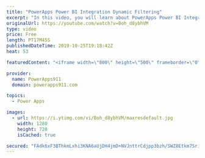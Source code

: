 ```yaml
---
title: "PowerApps Power BI Integration Dynamic Filtering"
excerpt: "In this video, you will learn about PowerApps Power BI Integration Dynamic filitering. You know that cool concept where you can use the Power BI Tile in PowerApps to show a Power BI report and filter the data based on what you are seeing in PowerApps. Pretty cool.   Link to Power BI Documentation https://docs.microsoft.com/en-us/power-bi/service-url-filters"
originalUrl: https://youtube.com/watch?v=Boh_d8ybhVM
type: video
price: Free
length: PT17M45S
publishedDateTime: 2019-10-25T19:18:42Z
heat: 53

featuredContent: "<iframe width=\"800\" height=\"500\" frameborder=\"0\" src=\"https://www.youtube.com/embed/Boh_d8ybhVM\" allow=\"accelerometer; autoplay; encrypted-media; gyroscope; picture-in-picture\" allowfullscreen></iframe>"

provider:
  name: PowerApps911
  domain: powerapps911.com

topics:
  - Power Apps

images:
  - url: https://i.ytimg.com/vi/Boh_d8ybhVM/maxresdefault.jpg
    width: 1280
    height: 720
    isCached: true

secured: "FAdk6xF3BThkmLxhi3KNA6aUjDH4jmD+NVJnttrCdjpp3bzh/SWZ8Etkm7SriiCAQ0kfqlMEvnfd8TWRDyCp/fCeFGOBmujBdYVrjSQuLlHbETD0yyaaE/zyB+PDFzv7Rn+K4q7Ad3O67jwa2LmR2AeXZOQQnDhjQqj9fgOApDW5woGGEG5yT0Tp1ZJMXPRTx9/5czoLQ63RpBkBn2moUK+UkzsqOeNwwUjP1Z4KhbOrC8Qvrn9jmRUqtx2rmZEltnYIQUlq8mxr7gieAEIg3k1MJ/R1eseGDat38hMXa6TzTpEg9OMhigUrnVDISf2z3fU2g0mC/YBV1EBhMwIQog3EBGDEAql5o5RjIl6mGTTgOh7OSdACXt5sg7HjfZv4gAsC+iQRVmcCCK/8IijCImCHp4+QFTdmtoVVh0+39/M=;g+0KfLSD44HoOz/+Xol2wg=="
---
```


